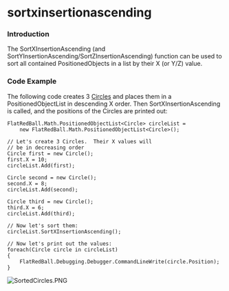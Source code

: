 # sortxinsertionascending

### Introduction

The SortXInsertionAscending (and SortYInsertionAscending/SortZInsertionAscending) function can be used to sort all contained PositionedObjects in a list by their X (or Y/Z) value.

### Code Example

The following code creates 3 [Circles](../../../../../frb/docs/index.php) and places them in a PositionedObjectList in descending X order. Then SortXInsertionAscending is called, and the positions of the Circles are printed out:

```
FlatRedBall.Math.PositionedObjectList<Circle> circleList =
    new FlatRedBall.Math.PositionedObjectList<Circle>();

// Let's create 3 Circles.  Their X values will
// be in decreasing order
Circle first = new Circle();
first.X = 10;
circleList.Add(first);

Circle second = new Circle();
second.X = 8;
circleList.Add(second);

Circle third = new Circle();
third.X = 6;
circleList.Add(third);

// Now let's sort them:
circleList.SortXInsertionAscending();

// Now let's print out the values:
foreach(Circle circle in circleList)
{
    FlatRedBall.Debugging.Debugger.CommandLineWrite(circle.Position);
}
```

![SortedCircles.PNG](../../../../../media/migrated\_media-SortedCircles.PNG)
